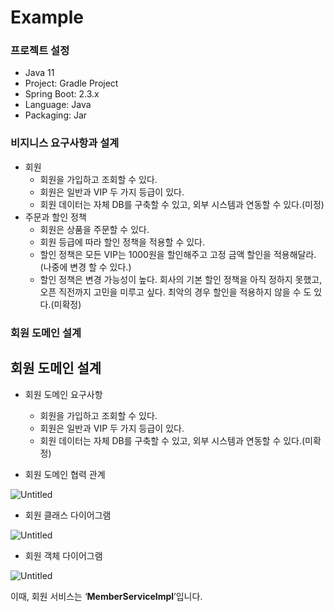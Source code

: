 # Example

### 프로젝트 설정
- Java 11
- Project: Gradle Project
- Spring Boot: 2.3.x
- Language: Java
- Packaging: Jar

### 비지니스 요구사항과 설계
- 회원
    - 회원을 가입하고 조회할 수 있다.
    - 회원은 일반과 VIP 두 가지 등급이 있다.
    - 회원 데이터는 자체 DB를 구축할 수 있고, 외부 시스템과 연동할 수 있다.(미정)
- 주문과 할인 정책
    - 회원은 상품을 주문할 수 있다.
    - 회원 등급에 따라 할인 정책을 적용할 수 있다.
    - 할인 정책은 모든 VIP는 1000원을 할인해주고 고정 금액 할인을 적용해달라.(나중에 변경 할 수 있다.)
    - 할인 정책은 변경 가능성이 높다. 회사의 기본 할인 정책을 아직 정하지 못했고, 오픈 직전까지 고민을 미루고 싶다. 최악의 경우 할인을 적용하지 않을 수 도 있다.(미확정)
    
### 회원 도메인 설계

## 회원 도메인 설계

- 회원 도메인 요구사항
    - 회원을 가입하고 조회할 수 있다.
    - 회원은 일반과 VIP 두 가지 등급이 있다.
    - 회원 데이터는 자체 DB를 구축할 수 있고, 외부 시스템과 연동할 수 있다.(미확정)
    
- 회원 도메인 협력 관계

![Untitled](https://s3.us-west-2.amazonaws.com/secure.notion-static.com/ccbbd7f6-a222-4360-9319-23527a3917ec/Untitled.png?X-Amz-Algorithm=AWS4-HMAC-SHA256&X-Amz-Content-Sha256=UNSIGNED-PAYLOAD&X-Amz-Credential=AKIAT73L2G45EIPT3X45%2F20220323%2Fus-west-2%2Fs3%2Faws4_request&X-Amz-Date=20220323T122328Z&X-Amz-Expires=86400&X-Amz-Signature=aea6cfc8c50005f7ef4316b0c789816d74607fd48c67b90eab32dbfb45bdb311&X-Amz-SignedHeaders=host&response-content-disposition=filename%20%3D%22Untitled.png%22&x-id=GetObject)

- 회원 클래스 다이어그램

![Untitled](https://s3.us-west-2.amazonaws.com/secure.notion-static.com/09d7206b-d42c-472c-9f97-5c7f7ad56002/Untitled.png?X-Amz-Algorithm=AWS4-HMAC-SHA256&X-Amz-Content-Sha256=UNSIGNED-PAYLOAD&X-Amz-Credential=AKIAT73L2G45EIPT3X45%2F20220323%2Fus-west-2%2Fs3%2Faws4_request&X-Amz-Date=20220323T122314Z&X-Amz-Expires=86400&X-Amz-Signature=4dc51d55ca9c7c42f90767ac223f0d83d495e26ace28d063c12d55e884265624&X-Amz-SignedHeaders=host&response-content-disposition=filename%20%3D%22Untitled.png%22&x-id=GetObject)

- 회원 객체 다이어그램

![Untitled](https://s3.us-west-2.amazonaws.com/secure.notion-static.com/9cbeab1a-bb3c-4e12-b006-e124d211b68c/Untitled.png?X-Amz-Algorithm=AWS4-HMAC-SHA256&X-Amz-Content-Sha256=UNSIGNED-PAYLOAD&X-Amz-Credential=AKIAT73L2G45EIPT3X45%2F20220323%2Fus-west-2%2Fs3%2Faws4_request&X-Amz-Date=20220323T122338Z&X-Amz-Expires=86400&X-Amz-Signature=7b25a791705449316d1e3c9de8238aeafdb3bea97f1e54d544e36e116946ff32&X-Amz-SignedHeaders=host&response-content-disposition=filename%20%3D%22Untitled.png%22&x-id=GetObject)

이때, 회원 서비스는 ‘**MemberServiceImpl**’입니다.
